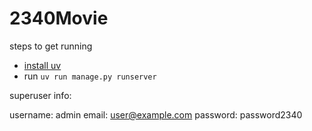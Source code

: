 # 2340Movie

steps to get running
- [install uv](https://github.com/astral-sh/uv?tab=readme-ov-file#installation)
- run `uv run manage.py runserver`

superuser info:

username: admin
email: user@example.com
password: password2340
